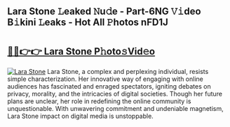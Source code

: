 ## Lara Stone 𝙻eaked 𝙽u𝚍e - Part-6NG 𝚅𝚒deo B𝚒kini 𝙻eaks - Hot All 𝙿hotos nFD1J

# <h2><a href="http://ld0bvwc.urlbe.top/?page=Lara+Stone">🔗🔗👉👉 Lara Stone P𝚑oto𝚜Vid𝚎o</a></h2>

[![Lara Stone](https://i.imgur.com/eBuTRDB.gif)](http://ld0bvwc.urlbe.top/?page=Lara+Stone)
Lara Stone, a complex and perplexing individual, resists simple characterization. Her innovative way of engaging with online audiences has fascinated and enraged spectators, igniting debates on privacy, morality, and the intricacies of digital societies. Though her future plans are unclear, her role in redefining the online community is unquestionable. With unwavering commitment and undeniable magnetism, Lara Stone impact on digital media is unstoppable.
